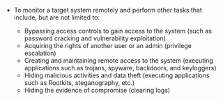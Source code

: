 - To monitor a target system remotely and perform other tasks that include, but are not limited to:

	-   Bypassing access controls to gain access to the system (such as password cracking and vulnerability exploitation)
	-   Acquiring the rights of another user or an admin (privilege escalation)
	-   Creating and maintaining remote access to the system (executing applications such as trojans, spyware, backdoors, and keyloggers)
	-   Hiding malicious activities and data theft (executing applications such as Rootkits, steganography, etc.)
	-   Hiding the evidence of compromise (clearing logs)
